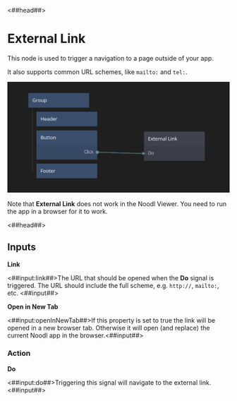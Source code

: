 <##head##>

# External Link

This node is used to trigger a navigation to a page outside of your app.

It also supports common URL schemes, like `mailto:` and `tel:`.

![](./external-link.png ':class=img-size-l')

Note that **External Link** does not work in the Noodl Viewer. You need to run the app in a browser for it to work.

<##head##>

## Inputs

**Link**

<##input:link##>The URL that should be opened when the **Do** signal is triggered. The URL should include the full scheme, e.g. `http://`, `mailto:`, etc. <##input##>

**Open in New Tab**

<##input:openInNewTab##>If this property is set to <span class="ndl-data">true</span> the link will be opened in a new browser tab. Otherwise it will open (and replace) the current Noodl app in the browser.<##input##>

### Action
**Do**

<##input:do##>Triggering this signal will navigate to the external link.<##input##>



